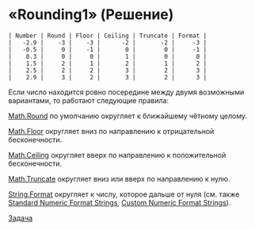 # «Rounding1» (Решение)

```
| Number | Round | Floor | Ceiling | Truncate | Format |
|   -2.9 |    -3 |    -3 |      -2 |       -2 |     -3 |
|   -0.5 |     0 |    -1 |       0 |        0 |     -1 |
|    0.3 |     0 |     0 |       1 |        0 |      0 |
|    1.5 |     2 |     1 |       2 |        1 |      2 |
|    2.5 |     2 |     2 |       3 |        2 |      3 |
|    2.9 |     3 |     2 |       3 |        2 |      3 |
```

Если число находится ровно посередине между двумя возможными вариантами, то работают следующие правила:

[Math.Round](http://msdn.microsoft.com/library/system.math.round.aspx) по умолчанию округляет к ближайшему чётному целому.

[Math.Floor](http://msdn.microsoft.com/library/system.math.floor.aspx) округляет вниз по направлению к отрицательной бесконечности.

[Math.Ceiling](http://msdn.microsoft.com/library/system.math.ceiling.aspx) округляет вверх по направлению к положительной бесконечности.

[Math.Truncate](http://msdn.microsoft.com/library/system.math.truncate.aspx) округляет вниз или вверх по направлению к нулю.

[String.Format](http://msdn.microsoft.com/library/system.string.format.aspx) округляет к числу, которое дальше от нуля (см. также [Standard Numeric Format Strings](http://msdn.microsoft.com/en-us/library/dwhawy9k.aspx), [Custom Numeric Format Strings](http://msdn.microsoft.com/en-us/library/0c899ak8.aspx)).

[Задача](./Rounding1-Q.md)
